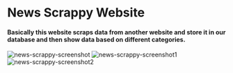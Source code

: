 # News Scrappy Website
#### Basically this website scraps data from another website and store it in our database and then show data based on different categories.
![news-scrappy-screenshot](https://github.com/GopalVia2117/News-Scrappy/assets/77948271/52b413be-b334-450b-9925-f2858a5f554a)
![news-scrappy-screenshot1](https://github.com/GopalVia2117/News-Scrappy/assets/77948271/bd0e8453-e591-413e-ae2a-e695c5b363f8)
![news-scrappy-screenshot2](https://github.com/GopalVia2117/News-Scrappy/assets/77948271/14f0e096-e32b-49a6-9f67-81c0faa11549)
